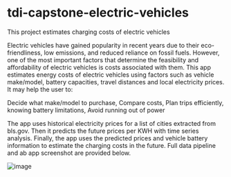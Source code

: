 # tdi-capstone-electric-vehicles
This project estimates charging costs of electric vehicles

Electric vehicles have gained popularity in recent years due to their eco-friendliness, low emissions, and reduced reliance on fossil fuels. However, one of the most important factors that determine the feasibility and affordability of electric vehicles is costs associated with them. This app estimates energy costs of electric vehicles using factors such as vehicle make/model, battery capacities, travel distances and local electricity prices. It may help the user to:

Decide what make/model to purchase, 
Compare costs, 
Plan trips efficiently, knowing battery limitations, 
Avoid running out of power

The app uses historical electricity prices for a list of cities extracted from bls.gov. Then it predicts the future prices per KWH with time series analysis.  Finally, the app uses the predicted prices and vehicle battery information to estimate the charging costs in the future. Full data pipeline and ab app screenshot are provided below.

![image](https://github.com/blusine/tdi-capstone-electric-vehicles/assets/20669462/1dae8f67-bd49-4030-9aef-bc007a672e1f)


